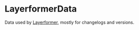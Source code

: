 # LayerformerData
Data used by [Layerformer](https://gamejolt.com/games/layerformer/615485), mostly for changelogs and versions.
